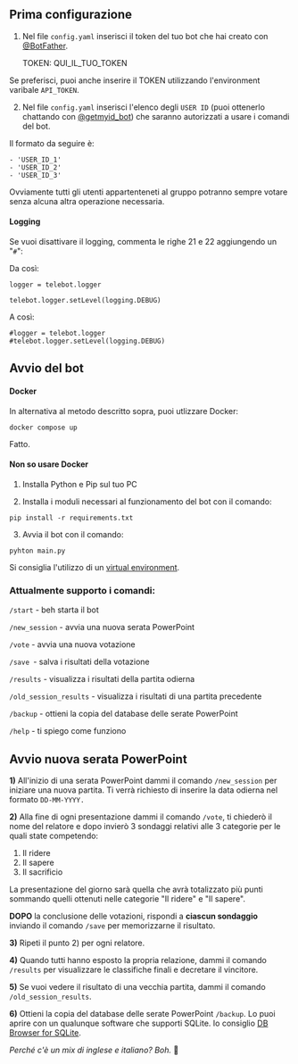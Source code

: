 ## Prima configurazione

1) Nel file ```config.yaml``` inserisci il token del tuo bot che hai creato con [@BotFather](https://t.me/BotFather).

	TOKEN: QUI_IL_TUO_TOKEN

 Se preferisci, puoi anche inserire il TOKEN utilizzando l'environment varibale ```API_TOKEN```. 

2) Nel file ```config.yaml``` inserisci l'elenco degli ```USER ID``` (puoi ottenerlo chattando con [@getmyid_bot](https://t.me/getmyid_bot)) che saranno autorizzati a usare i comandi del bot.

Il formato da seguire è:
```
- 'USER_ID_1'
- 'USER_ID_2'
- 'USER_ID_3'
```

Ovviamente tutti gli utenti appartenteneti al gruppo potranno sempre votare senza alcuna altra operazione necessaria.

#### Logging

Se vuoi disattivare il logging, commenta le righe 21 e 22 aggiungendo un "```#```":

Da così:

```
logger = telebot.logger

telebot.logger.setLevel(logging.DEBUG)
```
A così: 

```
#logger = telebot.logger
#telebot.logger.setLevel(logging.DEBUG)
```

## Avvio del bot 

#### Docker

In alternativa al metodo descritto sopra, puoi utlizzare Docker:

```docker compose up```

Fatto.

#### Non so usare Docker

1) Installa Python e Pip sul tuo PC

2) Installa i moduli necessari al funzionamento del bot con il comando:

```pip install -r requirements.txt```

3) Avvia il bot con il comando:

```pyhton main.py```

Si consiglia l'utilizzo di un [virtual environment](https://towardsdatascience.com/virtual-environments-104c62d48c54).

### Attualmente supporto i comandi:

```/start``` - beh starta il bot

```/new_session``` - avvia una nuova serata PowerPoint

```/vote``` - avvia una nuova votazione

```/save ```- salva i risultati della votazione

```/results``` - visualizza i risultati della partita odierna

```/old_session_results``` - visualizza i risultati di una partita precedente

```/backup``` - ottieni la copia del database delle serate PowerPoint

```/help``` - ti spiego come funziono

## Avvio nuova serata PowerPoint

<b>1)</b> All'inizio di una serata PowerPoint dammi il comando ```/new_session``` per iniziare una nuova partita. Ti verrà richiesto di inserire la data odierna nel formato <code>DD-MM-YYYY.</code>

<b>2)</b> Alla fine di ogni presentazione dammi il comando ```/vote```, ti chiederò il nome del relatore e dopo invierò 3 sondaggi relativi alle 3 categorie per le quali state competendo:

1) Il ridere
2) Il sapere
3) Il sacrificio

La presentazione del giorno sarà quella che avrà totalizzato più punti sommando quelli ottenuti nelle categorie "Il ridere" e "Il sapere".

<b>DOPO</b> la conclusione delle votazioni, rispondi a **ciascun sondaggio** inviando il comando ```/save``` per memorizzarne il risultato.

<b>3)</b> Ripeti il punto 2) per ogni relatore.

<b>4)</b> Quando tutti hanno esposto la propria relazione, dammi il comando ```/results``` per visualizzare le classifiche finali e decretare il vincitore.

<b>5)</b> Se vuoi vedere il risultato di una vecchia partita, dammi il comando ```/old_session_results```.

<b>6)</b> Ottieni la copia del database delle serate PowerPoint ```/backup```.  Lo puoi aprire con un qualunque software che supporti SQLite. Io consiglio [DB Browser for SQLite](https://sqlitebrowser.org/).

<i>Perché c'è un mix di inglese e italiano? Boh.</i> 🎲️
